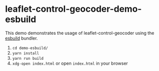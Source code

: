 # leaflet-control-geocoder-demo-esbuild

This demo demonstrates the usage of leaflet-control-geocoder using the [esbuild](https://github.com/evanw/esbuild) bundler.

1. `cd demo-esbuild/`
2. `yarn install`
3. `yarn run build`
4. `xdg-open index.html` or open `index.html` in your browser
